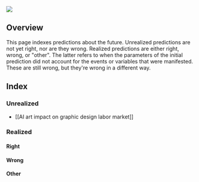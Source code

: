 <img src="https://i.redd.it/j2i4wbfpj8la1.jpg" class="header-image">

## Overview

This page indexes predictions about the future. Unrealized predictions are not yet right, nor are they wrong. Realized predictions are either right, wrong, or "other". The latter refers to when the parameters of the initial prediction did not account for the events or variables that were manifested. These are still wrong, but they're wrong in a different way.

## Index

### Unrealized
- [[AI art impact on graphic design labor market]]

### Realized

#### Right

#### Wrong

#### Other

